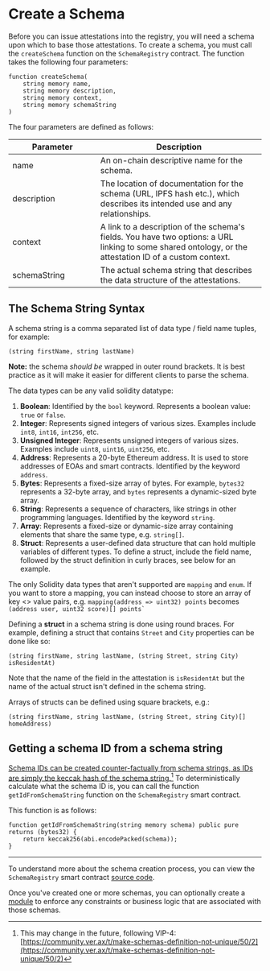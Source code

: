 # Create a Schema

Before you can issue attestations into the registry, you will need a schema upon which to base those attestations. To create a schema, you must call the `createSchema` function on the `SchemaRegistry` contract. The function takes the following four parameters:

```solidity
function createSchema(
    string memory name,
    string memory description,
    string memory context,
    string memory schemaString
)
```

The four parameters are defined as follows:

<table><thead><tr><th width="159.12290502793297">Parameter</th><th>Description</th></tr></thead><tbody><tr><td>name</td><td>An on-chain descriptive name for the schema.</td></tr><tr><td>description</td><td>The location of documentation for the schema (URL, IPFS hash etc.), which describes its intended use and any relationships.</td></tr><tr><td>context</td><td>A link to a description of the schema's fields. You have two options: a URL linking to some shared ontology, or the attestation ID of a custom context.</td></tr><tr><td>schemaString</td><td>The actual schema string that describes the data structure of the attestations.</td></tr></tbody></table>

## The Schema String Syntax

A schema string is a comma separated list of data type / field name tuples, for example:

`(string firstName, string lastName)`

**Note:** the schema _should be_ wrapped in outer round brackets. It is best practice as it will make it easier for different clients to parse the schema.

The data types can be any valid solidity datatype:

1. **Boolean**: Identified by the `bool` keyword. Represents a boolean value: `true` or `false`.
2. **Integer**: Represents signed integers of various sizes. Examples include `int8`, `int16`, `int256`, etc.
3. **Unsigned Integer**: Represents unsigned integers of various sizes. Examples include `uint8`, `uint16`, `uint256`, etc.
4. **Address**: Represents a 20-byte Ethereum address. It is used to store addresses of EOAs and smart contracts. Identified by the keyword `address`.
5. **Bytes**: Represents a fixed-size array of bytes. For example, `bytes32` represents a 32-byte array, and `bytes` represents a dynamic-sized byte array.
6. **String**: Represents a sequence of characters, like strings in other programming languages. Identified by the keyword `string`.
7. **Array**: Represents a fixed-size or dynamic-size array containing elements that share the same type, e.g. `string[]`.
8. **Struct**: Represents a user-defined data structure that can hold multiple variables of different types. To define a struct, include the field name, followed by the struct definition in curly braces, see below for an example.

The only Solidity data types that aren't supported are `mapping` and `enum`. If you want to store a mapping, you can instead choose to store an array of key <> value pairs, e.g. `mapping(address => uint32) points` becomes `` (address user, uint32 score)[] points` ``

Defining a **struct** in a schema string is done using round braces. For example, defining a struct that contains `Street` and `City` properties can be done like so:

`(string firstName, string lastName, (string Street, string City) isResidentAt)`

Note that the name of the field in the attestation is `isResidentAt` but the name of the actual struct isn't defined in the schema string.

Arrays of structs can be defined using square brackets, e.g.:

`(string firstName, string lastName, (string Street, string City)[] homeAddress)`

## Getting a schema ID from a schema string

[Schema IDs can be created counter-factually from schema strings, as IDs are simply the keccak hash of the schema string.](#user-content-fn-1)[^1] To deterministically calculate what the schema ID is, you can call the function `getIdFromSchemaString` function on the `SchemaRegistry` smart contract.

This function is as follows:

```solidity
function getIdFromSchemaString(string memory schema) public pure returns (bytes32) {
    return keccak256(abi.encodePacked(schema));
}
```

***

To understand more about the schema creation process, you can view the `SchemaRegistry` smart contract [source code](https://github.com/Consensys/linea-attestation-registry/blob/dev/contracts/src/SchemaRegistry.sol).

Once you've created one or more schemas, you can optionally create a [module](create-a-module.md) to enforce any constraints or business logic that are associated with those schemas.

[^1]: This may change in the future, following VIP-4: [https://community.ver.ax/t/make-schemas-definition-not-unique/50/2](https://community.ver.ax/t/make-schemas-definition-not-unique/50/2)
